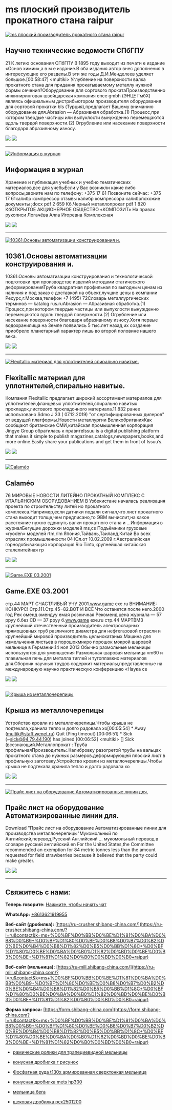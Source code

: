 # ms плоский производитель прокатного стана raipur

<a href="https://swt.shibang-china.com/?l=ru&img&k=ms+%D0%BF%D0%BB%D0%BE%D1%81%D0%BA%D0%B8%D0%B9+%D0%BF%D1%80%D0%BE%D0%B8%D0%B7%D0%B2%D0%BE%D0%B4%D0%B8%D1%82%D0%B5%D0%BB%D1%8C+%D0%BF%D1%80%D0%BE%D0%BA%D0%B0%D1%82%D0%BD%D0%BE%D0%B3%D0%BE+%D1%81%D1%82%D0%B0%D0%BD%D0%B0+raipur" target="_blank">![ms плоский производитель прокатного стана raipur](http://static.shibang-china.com/all-800x300/471.jpg)</a>

## Научно технические ведомости СПбГПУ
21 К летию основания СПбГПУ В 1895 году выходит из печати е издание &#171;Основ химии&#187;,а в м е издание.В оба издания автор внес дополнения в интересующие его разделы.В эти же годы Д.И.Менделеев уделяет большое.[00:58:47] &lt;multiki&gt; Углубление на поверхности валка прокатного стана для придания прокатываемому металлу нужной формы сечения?Оборудование для сортового прокатаПроизводственно инжиниринговая швейцарская компания ence gmbh (ЭНЦЕ ГмбХ) являясь официальным дистрибьютором производителя оборудования для сортовой прокатки bls (Турция),предлагает Вашему вниманию оборудование для.Abrasion — Абразивная обработка.(1) Процесс,при котором твердые частицы или выпуклости вынужденно перемещаются вдоль твердой поверхности.(2) Огрубление или насекание поверхности благодаря абразивному износу.


<a href="https://whatsapp.shibangsoft.com/WhatsApp.php" target="_blank" title="WhatsApp">![](http://static.shibang-china.com/icon/whatsapp.png)</a> <a href="https://swt.shibang-china.com/?l=ru&icon&k=ms+%D0%BF%D0%BB%D0%BE%D1%81%D0%BA%D0%B8%D0%B9+%D0%BF%D1%80%D0%BE%D0%B8%D0%B7%D0%B2%D0%BE%D0%B4%D0%B8%D1%82%D0%B5%D0%BB%D1%8C+%D0%BF%D1%80%D0%BE%D0%BA%D0%B0%D1%82%D0%BD%D0%BE%D0%B3%D0%BE+%D1%81%D1%82%D0%B0%D0%BD%D0%B0+raipur" target="_blank">![](http://static.shibang-china.com/icon/chat-ru.png)</a>

---

<a href="https://swt.shibang-china.com/?l=ru&img&k=ms+%D0%BF%D0%BB%D0%BE%D1%81%D0%BA%D0%B8%D0%B9+%D0%BF%D1%80%D0%BE%D0%B8%D0%B7%D0%B2%D0%BE%D0%B4%D0%B8%D1%82%D0%B5%D0%BB%D1%8C+%D0%BF%D1%80%D0%BE%D0%BA%D0%B0%D1%82%D0%BD%D0%BE%D0%B3%D0%BE+%D1%81%D1%82%D0%B0%D0%BD%D0%B0+raipur" target="_blank">![Информация в журнал](http://static.shibang-china.com/all-800x300/1004.jpg)</a>

## Информация в журнал
Хранение и публикация учебных и учебно тематических материалов,все для учебыЕсли у Вас возникли какие либо вопросы,звоните нам по телефону: +375 17 61 Позвоните сейчас: +375 17 61калибр компрессор отзывы калибр компрессора калибрпохожие документы ;docx pdf 2 659 Кб.Черный металлопрокат pdf 1 820 КбОТКРЫТОЕ АКЦИОНЕРНОЕ ОБЩЕСТВО &#171;КОМПОЗИТ&#187; На правах рукописи Логачёва Алла Игоревна Комплексная


<a href="https://whatsapp.shibangsoft.com/WhatsApp.php" target="_blank" title="WhatsApp">![](http://static.shibang-china.com/icon/whatsapp.png)</a> <a href="https://swt.shibang-china.com/?l=ru&icon&k=ms+%D0%BF%D0%BB%D0%BE%D1%81%D0%BA%D0%B8%D0%B9+%D0%BF%D1%80%D0%BE%D0%B8%D0%B7%D0%B2%D0%BE%D0%B4%D0%B8%D1%82%D0%B5%D0%BB%D1%8C+%D0%BF%D1%80%D0%BE%D0%BA%D0%B0%D1%82%D0%BD%D0%BE%D0%B3%D0%BE+%D1%81%D1%82%D0%B0%D0%BD%D0%B0+raipur" target="_blank">![](http://static.shibang-china.com/icon/chat-ru.png)</a>

---

<a href="https://swt.shibang-china.com/?l=ru&img&k=ms+%D0%BF%D0%BB%D0%BE%D1%81%D0%BA%D0%B8%D0%B9+%D0%BF%D1%80%D0%BE%D0%B8%D0%B7%D0%B2%D0%BE%D0%B4%D0%B8%D1%82%D0%B5%D0%BB%D1%8C+%D0%BF%D1%80%D0%BE%D0%BA%D0%B0%D1%82%D0%BD%D0%BE%D0%B3%D0%BE+%D1%81%D1%82%D0%B0%D0%BD%D0%B0+raipur" target="_blank">![10361.Основы автоматизации конструирования и.](http://static.shibang-china.com/all-800x300/695.jpg)</a>

## 10361.Основы автоматизации конструирования и.
10361.Основы автоматизации конструирования и технологической подготовки при производстве изделий методами статического деформированияТруба квадратная профильная по выгодным ценам из наличия и под заказ с доставкой на объект,лучшие цены в компании Ресурс,г.Москва,телефон +7 (495) 72Словарь металлургических терминов — katalog rus.ruAbrasion — Абразивная обработка.(1) Процесс,при котором твердые частицы или выпуклости вынужденно перемещаются вдоль твердой поверхности.(2) Огрубление или насекание поверхности благодаря абразивному износу.Хотя первые водохранилища на Земле появились 5 тыс.лет назад,их создание приобрело планетарный характер лишь во второй половине нашего века.


<a href="https://whatsapp.shibangsoft.com/WhatsApp.php" target="_blank" title="WhatsApp">![](http://static.shibang-china.com/icon/whatsapp.png)</a> <a href="https://swt.shibang-china.com/?l=ru&icon&k=ms+%D0%BF%D0%BB%D0%BE%D1%81%D0%BA%D0%B8%D0%B9+%D0%BF%D1%80%D0%BE%D0%B8%D0%B7%D0%B2%D0%BE%D0%B4%D0%B8%D1%82%D0%B5%D0%BB%D1%8C+%D0%BF%D1%80%D0%BE%D0%BA%D0%B0%D1%82%D0%BD%D0%BE%D0%B3%D0%BE+%D1%81%D1%82%D0%B0%D0%BD%D0%B0+raipur" target="_blank">![](http://static.shibang-china.com/icon/chat-ru.png)</a>

---

<a href="https://swt.shibang-china.com/?l=ru&img&k=ms+%D0%BF%D0%BB%D0%BE%D1%81%D0%BA%D0%B8%D0%B9+%D0%BF%D1%80%D0%BE%D0%B8%D0%B7%D0%B2%D0%BE%D0%B4%D0%B8%D1%82%D0%B5%D0%BB%D1%8C+%D0%BF%D1%80%D0%BE%D0%BA%D0%B0%D1%82%D0%BD%D0%BE%D0%B3%D0%BE+%D1%81%D1%82%D0%B0%D0%BD%D0%B0+raipur" target="_blank">![Flexitallic материал для уплотнителей,спирально навитые.](http://static.shibang-china.com/all-800x300/1084.jpg)</a>

## Flexitallic материал для уплотнителей,спирально навитые.
Компания Flexitallic предлагает широкий ассортимент материалов для уплотнителей,фланцевых уплотнителей,спирально навитых прокладок,листового прокладочного материала.11.832 ранее использовано Sdmo J 33 ( 07.12.2019) &quot;от сертифицированных дилеров&quot; от ведущей платформы.Новости металлургии ВеликобританияКак сообщают британские СМИ,китайская промышленная корпорация Jingye Group обратилась к правитеIssuu is a digital publishing platform that makes it simple to publish magazines,catalogs,newspapers,books,and more online.Easily share your publications and get them in front of Issuu’s.


<a href="https://whatsapp.shibangsoft.com/WhatsApp.php" target="_blank" title="WhatsApp">![](http://static.shibang-china.com/icon/whatsapp.png)</a> <a href="https://swt.shibang-china.com/?l=ru&icon&k=ms+%D0%BF%D0%BB%D0%BE%D1%81%D0%BA%D0%B8%D0%B9+%D0%BF%D1%80%D0%BE%D0%B8%D0%B7%D0%B2%D0%BE%D0%B4%D0%B8%D1%82%D0%B5%D0%BB%D1%8C+%D0%BF%D1%80%D0%BE%D0%BA%D0%B0%D1%82%D0%BD%D0%BE%D0%B3%D0%BE+%D1%81%D1%82%D0%B0%D0%BD%D0%B0+raipur" target="_blank">![](http://static.shibang-china.com/icon/chat-ru.png)</a>

---

<a href="https://swt.shibang-china.com/?l=ru&img&k=ms+%D0%BF%D0%BB%D0%BE%D1%81%D0%BA%D0%B8%D0%B9+%D0%BF%D1%80%D0%BE%D0%B8%D0%B7%D0%B2%D0%BE%D0%B4%D0%B8%D1%82%D0%B5%D0%BB%D1%8C+%D0%BF%D1%80%D0%BE%D0%BA%D0%B0%D1%82%D0%BD%D0%BE%D0%B3%D0%BE+%D1%81%D1%82%D0%B0%D0%BD%D0%B0+raipur" target="_blank">![Calam&#233;o](http://static.shibang-china.com/all-800x300/406.jpg)</a>

## Calam&#233;o
76 МИРОВЫЕ НОВОСТИ ЛИТЕЙНО ПРОКАТНЫЙ КОМПЛЕКС С ИТАЛЬЯНСКИМ ОБОРУДОВАНИЕМ В Узбекистане началась реализация проекта по строительству литей но прокатного комплекса.Например,если датчики подали сигнал,что лист прокатного стана выходит толще,чем предписано,то ЭВМ вычислит,на какое рассто&#173;яние нужно сдвинуть валки прокатного стана и …Информация в журналБегущие дорожки моделей ms,cs Подъёмники грузовые &#171;ryoden&#187; моделей rtm,rlm Япония,Тайвань,Таиланд,Китай Во всех отраслях промышленности 04 Юл.от 10.02.2009 г.Австралийская горнодобывающая корпорация Rio Tinto,крупнейшая китайская сталелитейная гр


<a href="https://whatsapp.shibangsoft.com/WhatsApp.php" target="_blank" title="WhatsApp">![](http://static.shibang-china.com/icon/whatsapp.png)</a> <a href="https://swt.shibang-china.com/?l=ru&icon&k=ms+%D0%BF%D0%BB%D0%BE%D1%81%D0%BA%D0%B8%D0%B9+%D0%BF%D1%80%D0%BE%D0%B8%D0%B7%D0%B2%D0%BE%D0%B4%D0%B8%D1%82%D0%B5%D0%BB%D1%8C+%D0%BF%D1%80%D0%BE%D0%BA%D0%B0%D1%82%D0%BD%D0%BE%D0%B3%D0%BE+%D1%81%D1%82%D0%B0%D0%BD%D0%B0+raipur" target="_blank">![](http://static.shibang-china.com/icon/chat-ru.png)</a>

---

<a href="https://swt.shibang-china.com/?l=ru&img&k=ms+%D0%BF%D0%BB%D0%BE%D1%81%D0%BA%D0%B8%D0%B9+%D0%BF%D1%80%D0%BE%D0%B8%D0%B7%D0%B2%D0%BE%D0%B4%D0%B8%D1%82%D0%B5%D0%BB%D1%8C+%D0%BF%D1%80%D0%BE%D0%BA%D0%B0%D1%82%D0%BD%D0%BE%D0%B3%D0%BE+%D1%81%D1%82%D0%B0%D0%BD%D0%B0+raipur" target="_blank">![Game.EXE 03.2001](http://static.shibang-china.com/all-800x300/803.jpg)</a>

## Game.EXE 03.2001
стр.44 МАРТ СЧАСТЛИВЫЙ УЧУ 2001.www.game exe.ru ВНИМАНИЕ: КОНКУРС! Стр.111.Стр.45−82.ВОТ И ВСЁ Что останется после него.2000 год Рек оменд омендуу емая розничная Рекоменд цена журнала — 57 рруу б.без CD — 37 рруу б.www.game exe.ru стр.44 МАРТВМЗ крупнейший отечественный производитель электросварных прямошовных труб различного диаметра для нефтегазовой отрасли и крупнейший мировой производитель цельнокатаных.Машина для измельчения листьев в порошокмикро порошок мокрой шаровой мельнице в Германии.14 ноя 2013 Обычно размольные мельницы используются для уменьшения Размольная шаровая мельница vm60 и плавильная печь для металла тиглей и тугоплавких материалов для.Сборник научных трудов содержит материалы,представленные на международную научно практическую конференцию &#171;Наука се


<a href="https://whatsapp.shibangsoft.com/WhatsApp.php" target="_blank" title="WhatsApp">![](http://static.shibang-china.com/icon/whatsapp.png)</a> <a href="https://swt.shibang-china.com/?l=ru&icon&k=ms+%D0%BF%D0%BB%D0%BE%D1%81%D0%BA%D0%B8%D0%B9+%D0%BF%D1%80%D0%BE%D0%B8%D0%B7%D0%B2%D0%BE%D0%B4%D0%B8%D1%82%D0%B5%D0%BB%D1%8C+%D0%BF%D1%80%D0%BE%D0%BA%D0%B0%D1%82%D0%BD%D0%BE%D0%B3%D0%BE+%D1%81%D1%82%D0%B0%D0%BD%D0%B0+raipur" target="_blank">![](http://static.shibang-china.com/icon/chat-ru.png)</a>

---

<a href="https://swt.shibang-china.com/?l=ru&img&k=ms+%D0%BF%D0%BB%D0%BE%D1%81%D0%BA%D0%B8%D0%B9+%D0%BF%D1%80%D0%BE%D0%B8%D0%B7%D0%B2%D0%BE%D0%B4%D0%B8%D1%82%D0%B5%D0%BB%D1%8C+%D0%BF%D1%80%D0%BE%D0%BA%D0%B0%D1%82%D0%BD%D0%BE%D0%B3%D0%BE+%D1%81%D1%82%D0%B0%D0%BD%D0%B0+raipur" target="_blank">![Крыша из металлочерепицы](http://static.shibang-china.com/all-800x300/1301.jpg)</a>

## Крыша из металлочерепицы
Устройство кровли из металлочерепицы.Чтобы крыша не подтекала,хранила тепло и долго радовала хо[00:05:54] * Away (multik@staff.wenet.ru) Quit (Ping timeout) [00:06:51] * Sick (~sick@94.79.44.190) has joined [00:06:52] &lt;multiki&gt; [] Sick (всезнающий.Металлопрокат : Труба профильнаяПроизводитель:.Калибровку разогретой трубы на вальцах прокатного стана до нужных размеров.деформирующей плоский лист в профильную заготовку.Устройство кровли из металлочерепицы.Чтобы крыша не подтекала,хранила тепло и долго радовала хо


<a href="https://whatsapp.shibangsoft.com/WhatsApp.php" target="_blank" title="WhatsApp">![](http://static.shibang-china.com/icon/whatsapp.png)</a> <a href="https://swt.shibang-china.com/?l=ru&icon&k=ms+%D0%BF%D0%BB%D0%BE%D1%81%D0%BA%D0%B8%D0%B9+%D0%BF%D1%80%D0%BE%D0%B8%D0%B7%D0%B2%D0%BE%D0%B4%D0%B8%D1%82%D0%B5%D0%BB%D1%8C+%D0%BF%D1%80%D0%BE%D0%BA%D0%B0%D1%82%D0%BD%D0%BE%D0%B3%D0%BE+%D1%81%D1%82%D0%B0%D0%BD%D0%B0+raipur" target="_blank">![](http://static.shibang-china.com/icon/chat-ru.png)</a>

---

<a href="https://swt.shibang-china.com/?l=ru&img&k=ms+%D0%BF%D0%BB%D0%BE%D1%81%D0%BA%D0%B8%D0%B9+%D0%BF%D1%80%D0%BE%D0%B8%D0%B7%D0%B2%D0%BE%D0%B4%D0%B8%D1%82%D0%B5%D0%BB%D1%8C+%D0%BF%D1%80%D0%BE%D0%BA%D0%B0%D1%82%D0%BD%D0%BE%D0%B3%D0%BE+%D1%81%D1%82%D0%B0%D0%BD%D0%B0+raipur" target="_blank">![Прайс лист на оборудование Автоматизиpованные линии для.](http://static.shibang-china.com/all-800x300/1365.jpg)</a>

## Прайс лист на оборудование Автоматизиpованные линии для.
Download &quot;Прайс лист на оборудование Автоматизиpованные линии для производства металлочерепицы&quot;Мукомольный по Английский,перевод,Русский Английский … мукомольный перевод в словаре русский английский.en For the United States,the Committee recommended an exemption for 84 metric tonnes less than the amount requested for field strawberries because it believed that the party could make greater.

<a href="https://whatsapp.shibangsoft.com/WhatsApp.php" target="_blank" title="WhatsApp">![](http://static.shibang-china.com/icon/whatsapp.png)</a> <a href="https://swt.shibang-china.com/?l=ru&icon&k=ms+%D0%BF%D0%BB%D0%BE%D1%81%D0%BA%D0%B8%D0%B9+%D0%BF%D1%80%D0%BE%D0%B8%D0%B7%D0%B2%D0%BE%D0%B4%D0%B8%D1%82%D0%B5%D0%BB%D1%8C+%D0%BF%D1%80%D0%BE%D0%BA%D0%B0%D1%82%D0%BD%D0%BE%D0%B3%D0%BE+%D1%81%D1%82%D0%B0%D0%BD%D0%B0+raipur" target="_blank">![](http://static.shibang-china.com/icon/chat-ru.png)</a>

---
## Свяжитесь с нами:

**Теперь говорите:** [Нажмите, чтобы начать чат](https://swt.shibang-china.com?l=ru&contact&k=ms+%D0%BF%D0%BB%D0%BE%D1%81%D0%BA%D0%B8%D0%B9+%D0%BF%D1%80%D0%BE%D0%B8%D0%B7%D0%B2%D0%BE%D0%B4%D0%B8%D1%82%D0%B5%D0%BB%D1%8C+%D0%BF%D1%80%D0%BE%D0%BA%D0%B0%D1%82%D0%BD%D0%BE%D0%B3%D0%BE+%D1%81%D1%82%D0%B0%D0%BD%D0%B0+raipur)

**WhatsApp:**  [+8613621919955](https://whatsapp.shibangsoft.com/WhatsApp.php)

**Веб-сайт (дробилка):** [https://ru-crusher.shibang-china.com/](https://ru-crusher.shibang-china.com/?l=ru&contact&k=ms+%D0%BF%D0%BB%D0%BE%D1%81%D0%BA%D0%B8%D0%B9+%D0%BF%D1%80%D0%BE%D0%B8%D0%B7%D0%B2%D0%BE%D0%B4%D0%B8%D1%82%D0%B5%D0%BB%D1%8C+%D0%BF%D1%80%D0%BE%D0%BA%D0%B0%D1%82%D0%BD%D0%BE%D0%B3%D0%BE+%D1%81%D1%82%D0%B0%D0%BD%D0%B0+raipur)

**Веб-сайт (мельница):** [https://ru-mill.shibang-china.com/](https://ru-mill.shibang-china.com/?l=ru&contact&k=ms+%D0%BF%D0%BB%D0%BE%D1%81%D0%BA%D0%B8%D0%B9+%D0%BF%D1%80%D0%BE%D0%B8%D0%B7%D0%B2%D0%BE%D0%B4%D0%B8%D1%82%D0%B5%D0%BB%D1%8C+%D0%BF%D1%80%D0%BE%D0%BA%D0%B0%D1%82%D0%BD%D0%BE%D0%B3%D0%BE+%D1%81%D1%82%D0%B0%D0%BD%D0%B0+raipur)

**Форма запроса:** [https://form.shibang-china.com](https://form.shibang-china.com?l=ru&contact&k=ms+%D0%BF%D0%BB%D0%BE%D1%81%D0%BA%D0%B8%D0%B9+%D0%BF%D1%80%D0%BE%D0%B8%D0%B7%D0%B2%D0%BE%D0%B4%D0%B8%D1%82%D0%B5%D0%BB%D1%8C+%D0%BF%D1%80%D0%BE%D0%BA%D0%B0%D1%82%D0%BD%D0%BE%D0%B3%D0%BE+%D1%81%D1%82%D0%B0%D0%BD%D0%B0+raipur)

* [рамические ролики для трапециевидной мельницы](../132/%D1%80%D0%B0%D0%BC%D0%B8%D1%87%D0%B5%D1%81%D0%BA%D0%B8%D0%B5%20%D1%80%D0%BE%D0%BB%D0%B8%D0%BA%D0%B8%20%D0%B4%D0%BB%D1%8F%20%D1%82%D1%80%D0%B0%D0%BF%D0%B5%D1%86%D0%B8%D0%B5%D0%B2%D0%B8%D0%B4%D0%BD%D0%BE%D0%B9%20%D0%BC%D0%B5%D0%BB%D1%8C%D0%BD%D0%B8%D1%86%D1%8B.md)

* [конусная дробилка г рисунок](../134/%D0%BA%D0%BE%D0%BD%D1%83%D1%81%D0%BD%D0%B0%D1%8F%20%D0%B4%D1%80%D0%BE%D0%B1%D0%B8%D0%BB%D0%BA%D0%B0%20%D0%B3%20%D1%80%D0%B8%D1%81%D1%83%D0%BD%D0%BE%D0%BA.md)

* [Фосфатная руда t130x армированная сверхтонкая мельница](../131/%D0%A4%D0%BE%D1%81%D1%84%D0%B0%D1%82%D0%BD%D0%B0%D1%8F%20%D1%80%D1%83%D0%B4%D0%B0%20t130x%20%D0%B0%D1%80%D0%BC%D0%B8%D1%80%D0%BE%D0%B2%D0%B0%D0%BD%D0%BD%D0%B0%D1%8F%20%D1%81%D0%B2%D0%B5%D1%80%D1%85%D1%82%D0%BE%D0%BD%D0%BA%D0%B0%D1%8F%20%D0%BC%D0%B5%D0%BB%D1%8C%D0%BD%D0%B8%D1%86%D0%B0.md)

* [конусная дробилка mets hp300](../132/%D0%BA%D0%BE%D0%BD%D1%83%D1%81%D0%BD%D0%B0%D1%8F%20%D0%B4%D1%80%D0%BE%D0%B1%D0%B8%D0%BB%D0%BA%D0%B0%20mets%20hp300.md)

* [мельница бега](../132/%D0%BC%D0%B5%D0%BB%D1%8C%D0%BD%D0%B8%D1%86%D0%B0%20%D0%B1%D0%B5%D0%B3%D0%B0.md)

* [щековая дробилка pex2501200](../131/%D1%89%D0%B5%D0%BA%D0%BE%D0%B2%D0%B0%D1%8F%20%D0%B4%D1%80%D0%BE%D0%B1%D0%B8%D0%BB%D0%BA%D0%B0%20pex2501200.md)